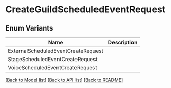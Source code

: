 # CreateGuildScheduledEventRequest

## Enum Variants

| Name | Description |
|---- | -----|
| ExternalScheduledEventCreateRequest |  |
| StageScheduledEventCreateRequest |  |
| VoiceScheduledEventCreateRequest |  |

[[Back to Model list]](../README.md#documentation-for-models) [[Back to API list]](../README.md#documentation-for-api-endpoints) [[Back to README]](../README.md)


